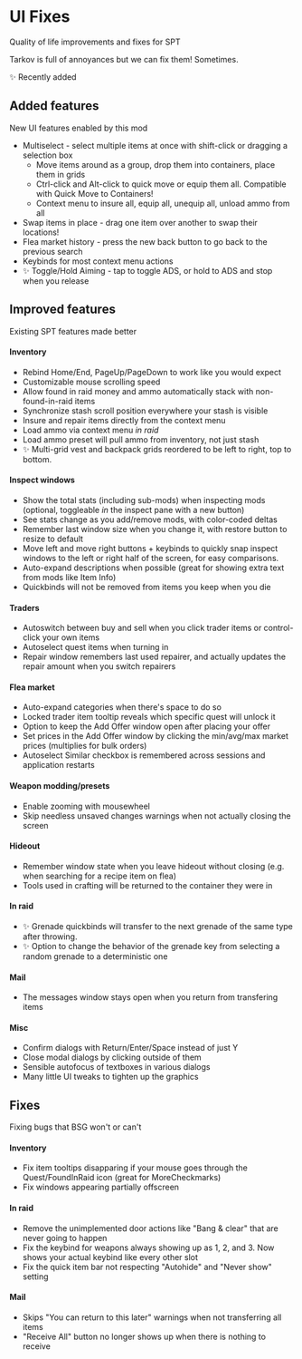 # UI Fixes

Quality of life improvements and fixes for SPT

Tarkov is full of annoyances but we can fix them! Sometimes.

✨ Recently added

## Added features

New UI features enabled by this mod

-   Multiselect - select multiple items at once with shift-click or dragging a selection box
    -   Move items around as a group, drop them into containers, place them in grids
    -   Ctrl-click and Alt-click to quick move or equip them all. Compatible with Quick Move to Containers!
    -   Context menu to insure all, equip all, unequip all, unload ammo from all
-   Swap items in place - drag one item over another to swap their locations!
-   Flea market history - press the new back button to go back to the previous search
-   Keybinds for most context menu actions
-   ✨ Toggle/Hold Aiming - tap to toggle ADS, or hold to ADS and stop when you release

## Improved features

Existing SPT features made better

#### Inventory

-   Rebind Home/End, PageUp/PageDown to work like you would expect
-   Customizable mouse scrolling speed
-   Allow found in raid money and ammo automatically stack with non-found-in-raid items
-   Synchronize stash scroll position everywhere your stash is visible
-   Insure and repair items directly from the context menu
-   Load ammo via context menu _in raid_
-   Load ammo preset will pull ammo from inventory, not just stash
-   ✨ Multi-grid vest and backpack grids reordered to be left to right, top to bottom.

#### Inspect windows

-   Show the total stats (including sub-mods) when inspecting mods (optional, toggleable _in_ the inspect pane with a new button)
-   See stats change as you add/remove mods, with color-coded deltas
-   Remember last window size when you change it, with restore button to resize to default
-   Move left and move right buttons + keybinds to quickly snap inspect windows to the left or right half of the screen, for easy comparisons.
-   Auto-expand descriptions when possible (great for showing extra text from mods like Item Info)
-   Quickbinds will not be removed from items you keep when you die

#### Traders

-   Autoswitch between buy and sell when you click trader items or control-click your own items
-   Autoselect quest items when turning in
-   Repair window remembers last used repairer, and actually updates the repair amount when you switch repairers

#### Flea market

-   Auto-expand categories when there's space to do so
-   Locked trader item tooltip reveals which specific quest will unlock it
-   Option to keep the Add Offer window open after placing your offer
-   Set prices in the Add Offer window by clicking the min/avg/max market prices (multiplies for bulk orders)
-   Autoselect Similar checkbox is remembered across sessions and application restarts

#### Weapon modding/presets

-   Enable zooming with mousewheel
-   Skip needless unsaved changes warnings when not actually closing the screen

#### Hideout

-   Remember window state when you leave hideout without closing (e.g. when searching for a recipe item on flea)
-   Tools used in crafting will be returned to the container they were in

#### In raid

-   ✨ Grenade quickbinds will transfer to the next grenade of the same type after throwing.
-   ✨ Option to change the behavior of the grenade key from selecting a random grenade to a deterministic one

#### Mail

-   The messages window stays open when you return from transfering items

#### Misc

-   Confirm dialogs with Return/Enter/Space instead of just Y
-   Close modal dialogs by clicking outside of them
-   Sensible autofocus of textboxes in various dialogs
-   Many little UI tweaks to tighten up the graphics

## Fixes

Fixing bugs that BSG won't or can't

#### Inventory

-   Fix item tooltips disapparing if your mouse goes through the Quest/FoundInRaid icon (great for MoreCheckmarks)
-   Fix windows appearing partially offscreen

#### In raid

-   Remove the unimplemented door actions like "Bang & clear" that are never going to happen
-   Fix the keybind for weapons always showing up as 1, 2, and 3. Now shows your actual keybind like every other slot
-   Fix the quick item bar not respecting "Autohide" and "Never show" setting

#### Mail

-   Skips "You can return to this later" warnings when not transferring all items
-   "Receive All" button no longer shows up when there is nothing to receive
